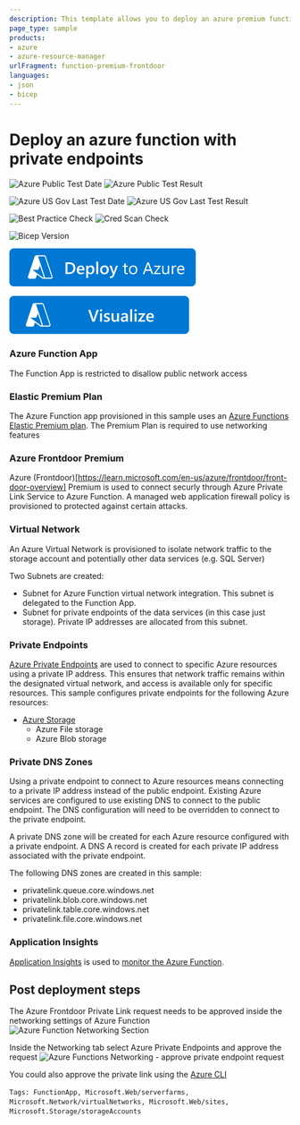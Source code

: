```yaml
---
description: This template allows you to deploy an azure premium function protected and published by Azure Frontdoor premium. The conenction between Azure Frontdoor and Azure Functions is protected by Azure Private Link.
page_type: sample
products:
- azure
- azure-resource-manager
urlFragment: function-premium-frontdoor
languages:
- json
- bicep
---
```

# Deploy an azure function with private endpoints 

![Azure Public Test Date](https://azurequickstartsservice.blob.core.windows.net/badges/quickstarts/microsoft.web/app-function-private-endpoint-storage/PublicLastTestDate.svg)
![Azure Public Test Result](https://azurequickstartsservice.blob.core.windows.net/badges/quickstarts/microsoft.web/app-function-private-endpoint-storage/PublicDeployment.svg)

![Azure US Gov Last Test Date](https://azurequickstartsservice.blob.core.windows.net/badges/quickstarts/microsoft.web/app-function-private-endpoint-storage/FairfaxLastTestDate.svg)
![Azure US Gov Last Test Result](https://azurequickstartsservice.blob.core.windows.net/badges/quickstarts/microsoft.web/app-function-private-endpoint-storage/FairfaxDeployment.svg)

![Best Practice Check](https://azurequickstartsservice.blob.core.windows.net/badges/quickstarts/microsoft.web/app-function-private-endpoint-storage/BestPracticeResult.svg)
![Cred Scan Check](https://azurequickstartsservice.blob.core.windows.net/badges/quickstarts/microsoft.web/app-function-private-endpoint-storage/CredScanResult.svg)

![Bicep Version](https://azurequickstartsservice.blob.core.windows.net/badges/quickstarts/microsoft.web/app-function-private-endpoint-storage/BicepVersion.svg)

[![Deploy To Azure](https://raw.githubusercontent.com/Azure/azure-quickstart-templates/master/1-CONTRIBUTION-GUIDE/images/deploytoazure.svg?sanitize=true)](https://portal.azure.com/#create/Microsoft.Template/uri/https%3A%2F%2Fraw.githubusercontent.com%2FAzure%2Fazure-quickstart-templates%2Fmaster%2Fquickstarts%2Fmicrosoft.web%2Fapp-function-private-endpoint-storage%2Fazuredeploy.json)

[![Visualize](https://raw.githubusercontent.com/Azure/azure-quickstart-templates/master/1-CONTRIBUTION-GUIDE/images/visualizebutton.svg?sanitize=true)](http://armviz.io/#/?load=https%3A%2F%2Fraw.githubusercontent.com%2FAzure%2Fazure-quickstart-templates%2Fmaster%2Fquickstarts%2Fmicrosoft.web%2Fapp-function-private-endpoint-storage%2Fazuredeploy.json)

### Azure Function App

The Function App is restricted to disallow public network access

### Elastic Premium Plan

The Azure Function app provisioned in this sample uses an [Azure Functions Elastic Premium plan](https://docs.microsoft.com/azure/azure-functions/functions-premium-plan#features). The Premium Plan is required to use networking features

### Azure Frontdoor Premium

Azure (Frontdoor)[https://learn.microsoft.com/en-us/azure/frontdoor/front-door-overview] Premium is used to connect securly through Azure Private Link Service to Azure Function. A managed web application firewall policy is provisioned to protected against certain attacks.

### Virtual Network

An Azure Virtual Network is provisioned to isolate network traffic to the storage account and potentially other data services (e.g. SQL Server)

Two Subnets are created:

- Subnet for Azure Function virtual network integration. This subnet is delegated to the Function App.
- Subnet for private endpoints of the data services (in this case just storage). Private IP addresses are allocated from this subnet.

### Private Endpoints

[Azure Private Endpoints](https://docs.microsoft.com/azure/private-link/private-endpoint-overview) are used to connect to specific Azure resources using a private IP address. This ensures that network traffic remains within the designated virtual network, and access is available only for specific resources.  This sample configures private endpoints for the following Azure resources:

- [Azure Storage](https://docs.microsoft.com/azure/storage/common/storage-private-endpoints)
  - Azure File storage
  - Azure Blob storage

### Private DNS Zones

Using a private endpoint to connect to Azure resources means connecting to a private IP address instead of the public endpoint.  Existing Azure services are configured to use existing DNS to connect to the public endpoint.  The DNS configuration will need to be overridden to connect to the private endpoint.

A private DNS zone will be created for each Azure resource configured with a private endpoint.  A DNS A record is created for each private IP address associated with the private endpoint.

The following DNS zones are created in this sample:

- privatelink.queue.core.windows.net
- privatelink.blob.core.windows.net
- privatelink.table.core.windows.net
- privatelink.file.core.windows.net

### Application Insights

[Application Insights](https://docs.microsoft.com/azure/azure-monitor/app/app-insights-overview) is used to [monitor the Azure Function](https://docs.microsoft.com/azure/azure-functions/functions-monitoring).

## Post deployment steps

The Azure Frontdoor Private Link request needs to be approved inside the networking settings of Azure Function 
![Azure Function Networking Section](/images/function-network-settings.png)

Inside the Networking tab select Azure Private Endpoints and approve the request
![Azure Functions Networking - approve private endpoint request](/images/function-private-endpoint-approval.png)

You could also approve the private link using the [Azure CLI](https://learn.microsoft.com/en-us/cli/azure/network/private-endpoint-connection?view=azure-cli-latest#az-network-private-endpoint-connection-approve)

`Tags: FunctionApp, Microsoft.Web/serverfarms, Microsoft.Network/virtualNetworks, Microsoft.Web/sites, Microsoft.Storage/storageAccounts`